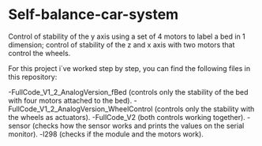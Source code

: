 # Self-balance-car-system
Control of stability of the y axis using a set of 4 motors to label a bed in 1 dimension; control of stability of the z and x axis with two motors that control the wheels.

For this project i´ve worked step by step, you can find the following files in this repository:

-FullCode_V1_2_AnalogVersion_fBed (controls only the stability of the bed with four motors attached to the bed).
-FullCode_V1_2_AnalogVersion_WheelControl (controls only the stability with the wheels as actuators).
-FullCode_V2 (both controls working together).
-sensor (checks how the sensor works and prints the values on the serial monitor).
-l298 (checks if the module and the motors work).
